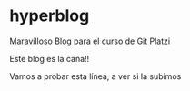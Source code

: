 # hyperblog
Maravilloso Blog para el curso de Git Platzi

Este blog es la caña!!

Vamos a probar esta línea, a ver si la subimos
